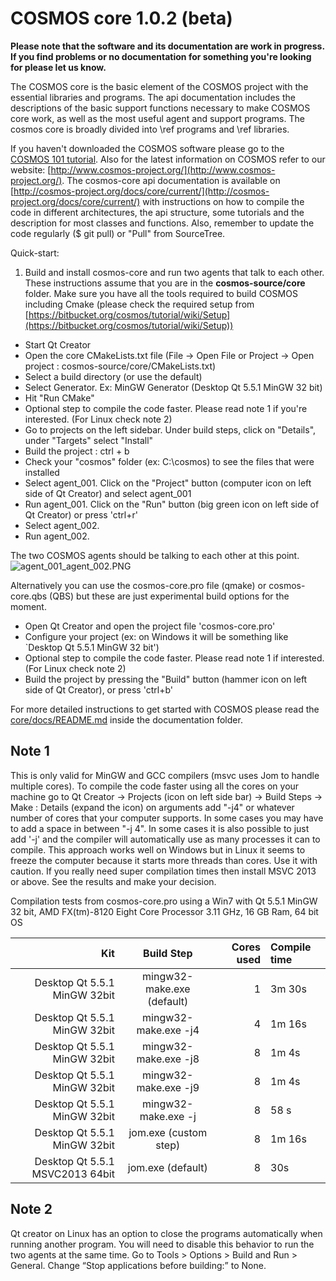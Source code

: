 # COSMOS core 1.0.2 (beta)

**Please note that the software and its documentation are work in progress. If you find problems or no documentation for something you're looking for please let us know.**

The COSMOS core is the basic element of the COSMOS project with the essential libraries and programs. The api documentation includes the descriptions of the basic support functions necessary to make COSMOS core work, as well as the most useful agent and support programs. The cosmos core is broadly divided into \ref programs and \ref libraries. 
 
If you haven't downloaded the COSMOS software please go to the [COSMOS 101 tutorial](http://bitbucket.org/cosmos/tutorial). Also for the latest information on COSMOS refer to our website:
[http://www.cosmos-project.org/](http://www.cosmos-project.org/). The cosmos-core api documentation is available on [http://cosmos-project.org/docs/core/current/](http://cosmos-project.org/docs/core/current/)  with instructions on how to compile the code in different architectures, the api structure, some tutorials and the description for most classes and functions. Also, remember to update the code regularly ($ git pull) or "Pull" from SourceTree.

Quick-start:

1) Build and install cosmos-core and run two agents that talk to each other. These instructions assume that you are in the **cosmos-source/core** folder. Make sure you have all the tools required to build COSMOS including Cmake (please check the required setup from [https://bitbucket.org/cosmos/tutorial/wiki/Setup](https://bitbucket.org/cosmos/tutorial/wiki/Setup))

* Start Qt Creator
* Open the core CMakeLists.txt file (File -> Open File or Project -> Open project : cosmos-source/core/CMakeLists.txt)
* Select a build directory (or use the default)
* Select Generator. Ex: MinGW Generator (Desktop Qt 5.5.1 MinGW 32 bit)
* Hit "Run CMake"
* Optional step to compile the code faster. Please read note 1 if you're interested. (For Linux check note 2)
* Go to projects on the left sidebar. Under build steps, click on "Details", under "Targets" select "Install"
* Build the project : ctrl + b
* Check your "cosmos" folder (ex: C:\cosmos) to see the files that were installed
* Select agent_001. Click on the "Project" button (computer icon on left side of Qt Creator) and select agent_001
* Run agent_001. Click on the "Run" button (big green icon on left side of Qt Creator) or press 'ctrl+r'
* Select agent_002. 
* Run agent_002. 

The two COSMOS agents should be talking to each other at this point. 
![agent_001_agent_002.PNG](https://bitbucket.org/repo/EpA5jo/images/402568663-agent_001_agent_002.PNG)

Alternatively you can use the cosmos-core.pro file (qmake) or cosmos-core.qbs (QBS) but these are just experimental build options for the moment.

* Open Qt Creator and open the project file 'cosmos-core.pro' 
* Configure your project (ex: on Windows it will be something like `Desktop Qt 5.5.1 MinGW 32 bit')
* Optional step to compile the code faster. Please read note 1 if interested. (For Linux check note 2)
* Build the project by pressing the "Build" button (hammer icon on left side of Qt Creator), or press 'ctrl+b'

For more detailed instructions to get started with COSMOS
please read the [core/docs/README.md](https://bitbucket.org/cosmos/core/src/master/docs/README.md) inside the 
documentation folder.

## Note 1 ##
This is only valid for MinGW and GCC compilers (msvc uses Jom to handle multiple cores). To compile the code faster using all the cores on your machine go to Qt Creator -> Projects (icon on left side bar) -> Build Steps -> Make : Details (expand the icon) on arguments add "-j4" or whatever number of cores that your computer supports. In some cases you may have to add a space in between "-j 4". In some cases it is also possible to just add '-j' and the compiler will automatically use as many processes it can to compile. This approach works well on Windows but in Linux it seems to freeze the computer because it starts more threads than cores. Use it with caution. If you really need super compilation times then install MSVC 2013 or above. See the results and make your decision.

Compilation tests from cosmos-core.pro using a Win7 with Qt 5.5.1 MinGW 32 bit, AMD FX(tm)-8120 Eight Core Processor 3.11 GHz, 16 GB Ram, 64 bit OS

Kit                             | Build Step                 | Cores used  | Compile time  | 
------------------------------: | :------------------------: | ----------: | :------------ | 
Desktop Qt 5.5.1 MinGW 32bit    | mingw32-make.exe (default) | 1           | 3m 30s        | 
Desktop Qt 5.5.1 MinGW 32bit    | mingw32-make.exe -j4       | 4           | 1m 16s        | 
Desktop Qt 5.5.1 MinGW 32bit    | mingw32-make.exe -j8       | 8           | 1m 4s         | 
Desktop Qt 5.5.1 MinGW 32bit    | mingw32-make.exe -j9       | 8           | 1m 4s         | 
Desktop Qt 5.5.1 MinGW 32bit    | mingw32-make.exe -j        | 8           | 58 s          | 
Desktop Qt 5.5.1 MinGW 32bit    | jom.exe (custom step)      | 8           | 1m 16s        | 
Desktop Qt 5.5.1 MSVC2013 64bit | jom.exe (default)          | 8           | 30s           |

## Note 2 ##
Qt creator on Linux has an option to close the programs automatically when running another program. You will need to disable this behavior to run the two agents at the same time. Go to Tools > Options > Build and Run > General.  Change “Stop applications before building:” to None.